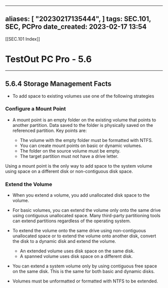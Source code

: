 
---
aliases: [ "20230217135444",  ]
tags: SEC.101, SEC, PCPro
date_created: 2023-02-17 13:54
---
[[SEC.101 Index]]
# TestOut PC Pro - 5.6
---
## 5.6.4 Storage Management Facts
- To add space to existing volumes use one of the following strategies

### Configure a Mount Point
- A mount point is an empty folder on the existing volume that points to another partition. Data saved to the folder is physically saved on the referenced partition. Key points are:

	- The volume with the empty folder must be formatted with NTFS.
	- You can create mount points on basic or dynamic volumes.
	- The folder on the source volume must be empty.
	- The target partition must not have a drive letter.

Using a mount point is the only way to add space to the system volume using space on a different disk or non-contiguous disk space.

### Extend the Volume
- When you extend a volume, you add unallocated disk space to the volume.

- For basic volumes, you can extend the volume only onto the same drive using contiguous unallocated space. Many third-party partitioning tools can extend partitions regardless of the operating system.
- To extend the volume onto the same drive using non-contiguous unallocated space or to extend the volume onto another disk, convert the disk to a dynamic disk and extend the volume.
    - An extended volume uses disk space on the same disk.
    - A spanned volume uses disk space on a different disk.

- You can extend a system volume only by using contiguous free space on the same disk. This is the same for both basic and dynamic disks.
- Volumes must be unformatted or formatted with NTFS to be extended.